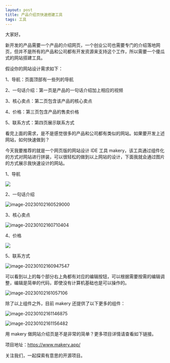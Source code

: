 ```yaml
---
layout: post
title: 产品介绍页快速搭建工具
tags: 工具
---
```


大家好。

新开发的产品需要一个产品的介绍网页，一个创业公司也需要专门的介绍落地网页，但并不是所有的产品和公司都有开发资源来支持这个工作，所以需要一个傻瓜式的网站搭建工具。

假设你的网站设计需求如下：

1、导航：页面顶部有一些列的导航

2、一句话介绍：第一页是产品的一句话介绍加上相应的视频

3、核心卖点：第二页包含该产品的核心卖点

4、价格：第三页包含产品的售卖价格

5、联系方式：第四页展示联系方式

看完上面的需求，是不是感觉很多的产品和公司都有类似的网站。如果要开发上述网站，如何快速做到？

今天我要推荐的就是一个网页版的网站设计 IDE 工具 makery，该工具通过组件化的方式对网站进行拼装，可以很轻松的做到以上网站的设计，下面我就会通过图片的方式展示我快速设计的网站。

1、导航

![](https://cdn.jsdelivr.net/gh/ZhuPeng/pic/images/compress_image-20230102160426045.png)

2、一句话介绍

![image-20230102160529000](https://cdn.jsdelivr.net/gh/ZhuPeng/pic/images/compress_image-20230102160529000.png)

3、核心卖点

![image-20230102160710404](https://cdn.jsdelivr.net/gh/ZhuPeng/pic/images/compress_image-20230102160710404.png)

4、价格

![](https://cdn.jsdelivr.net/gh/ZhuPeng/pic/images/compress_image-20230102160923467.png)

5、联系方式

![image-20230102160947547](https://cdn.jsdelivr.net/gh/ZhuPeng/pic/images/compress_image-20230102160947547.png)

可以看到以上的每个部分右上角都有对应的编辑按钮，可以根据需要按需的编辑调整，编辑是简单的代码，即使没有计算机基础也是可以操作的。

![image-20230102161057106](https://cdn.jsdelivr.net/gh/ZhuPeng/pic/images/compress_image-20230102161057106.png)

除了以上组件之外，目前 makery 还提供了以下更多的组件：

![image-20230102161146875](https://cdn.jsdelivr.net/gh/ZhuPeng/pic/images/compress_image-20230102161146875.png)

![image-20230102161156482](https://cdn.jsdelivr.net/gh/ZhuPeng/pic/images/compress_image-20230102161156482.png)

用 makery 做网站介绍页是不是非常的简单？更多项目详情请查看如下链接。

项目地址：https://www.makery.app/


关注我们，一起探索有意思的开源项目。
